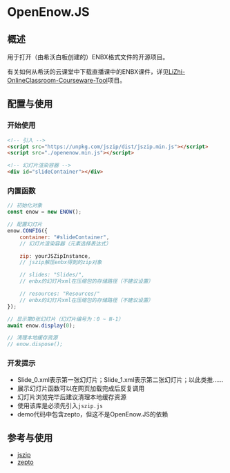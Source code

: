 # OpenEnow.JS   
## 概述    
用于打开（由希沃白板创建的）ENBX格式文件的开源项目。   
   
有关如何从希沃的云课堂中下载直播课中的ENBX课件，详见[LiZhi-OnlineClassroom-Courseware-Tool](https://github.com/EZ118/LiZhi-OnlineClassroom-Courseware-Tool)项目。

## 配置与使用   
### 开始使用   
```html
<!-- 引入 -->
<script src="https://unpkg.com/jszip/dist/jszip.min.js"></script>
<script src="./openenow.min.js"></script>

<!-- 幻灯片渲染容器 -->
<div id="slideContainer"></div>
```
### 内置函数
```js
// 初始化对象
const enow = new ENOW();

// 配置幻灯片
enow.CONFIG({
	container: "#slideContainer",
	// 幻灯片渲染容器（元素选择表达式）

	zip: yourJSZipInstance,
	// jszip解压enbx得到的zip对象

	// slides: "Slides/",
	// enbx的幻灯片xml在压缩包的存储路径（不建议设置）

	// resources: "Resources/"
	// enbx的幻灯片xml在压缩包的存储路径（不建议设置）
});

// 显示第0张幻灯片（幻灯片编号为：0 ~ N-1）
await enow.display(0);

// 清理本地缓存资源
// enow.dispose();
```

### 开发提示
- Slide_0.xml表示第一张幻灯片；Slide_1.xml表示第二张幻灯片；以此类推......
- 展示幻灯片函数可以在网页加载完成后反复调用
- 幻灯片浏览完毕后建议清理本地缓存资源
- 使用该库是必须先引入`jszip.js`
- demo代码中包含zepto，但这不是OpenEnow.JS的依赖

## 参考与使用
- [jszip](https://github.com/Stuk/jszip)
- [zepto](https://github.com/madrobby/zepto/)